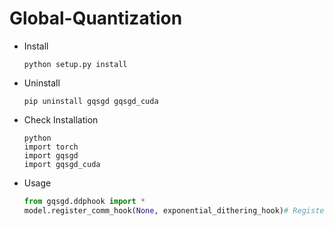 # Global-Quantization

* Install

    ```shell
    python setup.py install
    ```
* Uninstall
    ```shell
    pip uninstall gqsgd gqsgd_cuda
    ```
* Check Installation
    ```shell
    python
    import torch
    import gqsgd
    import gqsgd_cuda
    ```
* Usage
    ```python
    from gqsgd.ddphook import *
    model.register_comm_hook(None, exponential_dithering_hook)# Register right after calling model.ddp()
    ```